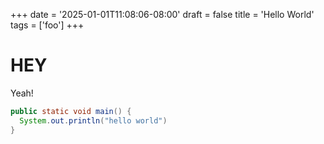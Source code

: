 +++
date = '2025-01-01T11:08:06-08:00'
draft = false
title = 'Hello World'
tags = ['foo']
+++

# HEY 

Yeah!

```java
public static void main() {
  System.out.println("hello world")
}

```
